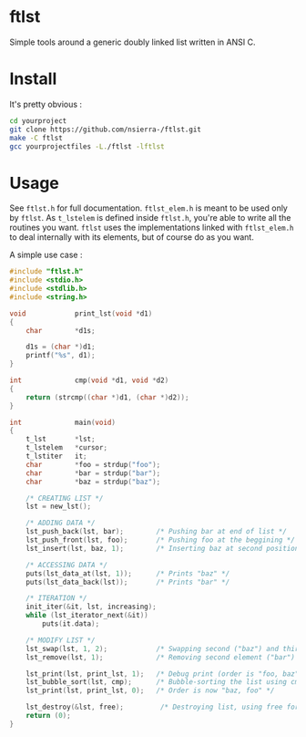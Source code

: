 # ftlst
Simple tools around a generic doubly linked list written in ANSI C.

# Install
It's pretty obvious :
```sh
cd yourproject
git clone https://github.com/nsierra-/ftlst.git
make -C ftlst
gcc yourprojectfiles -L./ftlst -lftlst
```

# Usage
See `ftlst.h` for full documentation.
`ftlst_elem.h` is meant to be used only by `ftlst`. As `t_lstelem` is defined inside `ftlst.h`, you're able to write all the routines you want. `ftlst` uses the implementations linked with `ftlst_elem.h` to deal internally with its elements, but of course do as you want.

A simple use case :
```c
#include "ftlst.h"
#include <stdio.h>
#include <stdlib.h>
#include <string.h>

void            print_lst(void *d1)
{
    char        *d1s;

    d1s = (char *)d1;
    printf("%s", d1);
}

int             cmp(void *d1, void *d2)
{
    return (strcmp((char *)d1, (char *)d2));
}

int             main(void)
{
    t_lst       *lst;
    t_lstelem   *cursor;
    t_lstiter   it;
    char        *foo = strdup("foo");
    char        *bar = strdup("bar");
    char        *baz = strdup("baz");

    /* CREATING LIST */
    lst = new_lst();

    /* ADDING DATA */
    lst_push_back(lst, bar);        /* Pushing bar at end of list */
    lst_push_front(lst, foo);       /* Pushing foo at the beggining */
    lst_insert(lst, baz, 1);        /* Inserting baz at second position */

    /* ACCESSING DATA */
    puts(lst_data_at(lst, 1));      /* Prints "baz" */
    puts(lst_data_back(lst));       /* Prints "bar" */

    /* ITERATION */
    init_iter(&it, lst, increasing);
    while (lst_iterator_next(&it))
        puts(it.data);

    /* MODIFY LIST */
    lst_swap(lst, 1, 2);            /* Swapping second ("baz") and third ("bar") element */
    lst_remove(lst, 1);             /* Removing second element ("bar") */

    lst_print(lst, print_lst, 1);   /* Debug print (order is "foo, baz") */
    lst_bubble_sort(lst, cmp);      /* Bubble-sorting the list using cmp */
    lst_print(lst, print_lst, 0);   /* Order is now "baz, foo" */

    lst_destroy(&lst, free);         /* Destroying list, using free for data */
    return (0);
}
```
